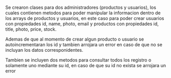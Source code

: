 Se crearon clases para dos administradores (productos y usuarios), los cuales contienen metodos para poder manipular la informacion dentro de los arrays de productos y usuarios, en este caso para poder crear usuarios con propiedades id, name, photo, email y productos con propiedades id, title, photo, price, stock.

Ademas de que al momento de crear algun producto o usuario se autoincrementaran los id y tambien arrojara un error en caso de que no se incluyan los datos corresponidentes.

Tambien se incluyen dos metodos para consultar todos los registro o solamente uno mediante su id, en caso de que su id no exista se arrojara un error